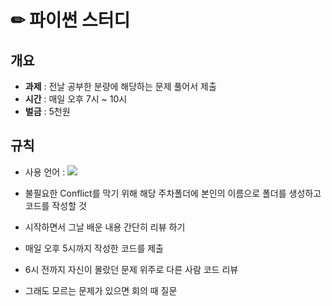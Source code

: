 # ✏ 파이썬 스터디


## 개요
- **과제** : 전날 공부한 분량에 해당하는 문제 풀어서 제출
- **시간** : 매일 오후 7시 ~ 10시
- **벌금** : 5천원

## 규칙
- 사용 언어 : <img src="https://img.shields.io/badge/Python-3776AB?style=flat-square&logo=Python&logoColor=white"/>

- 불필요한 Conflict를 막기 위해 해당 주차폴더에 본인의 이름으로 폴더를 생성하고 코드를 작성할 것 
- 시작하면서 그날 배운 내용 간단히 리뷰 하기
- 매일 오후 5시까지 작성한 코드를 제출
- 6시 전까지 자신이 몰랐던 문제 위주로 다른 사람 코드 리뷰
- 그래도 모르는 문제가 있으면 회의 때 질문 
